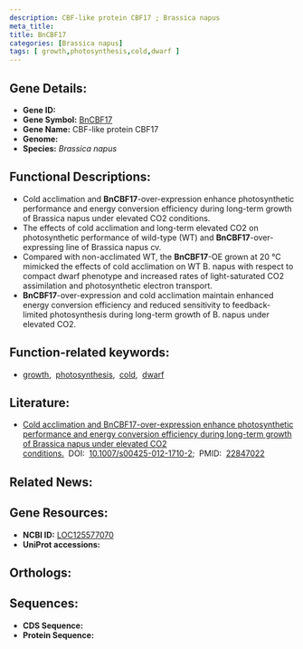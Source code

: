 ```yaml
---
description: CBF-like protein CBF17 ; Brassica napus
meta_title:
title: BnCBF17
categories: [Brassica napus]
tags: [ growth,photosynthesis,cold,dwarf ]
---
```


## Gene Details:
- **Gene ID:** []()
- **Gene Symbol:** <u>BnCBF17</u>
- **Gene Name:** CBF-like protein CBF17
- **Genome:** []()
- **Species:** *Brassica napus*

## Functional Descriptions:
   - Cold acclimation and **BnCBF17**-over-expression enhance photosynthetic performance and energy conversion efficiency during long-term growth of Brassica napus under elevated CO2 conditions.
   - The effects of cold acclimation and long-term elevated CO2 on photosynthetic performance of wild-type (WT) and **BnCBF17**-over-expressing line of Brassica napus cv. 
   - Compared with non-acclimated WT, the **BnCBF17**-OE grown at 20 °C mimicked the effects of cold acclimation on WT B. napus with respect to compact dwarf phenotype and increased rates of light-saturated CO2 assimilation and photosynthetic electron transport.
   - **BnCBF17**-over-expression and cold acclimation maintain enhanced energy conversion efficiency and reduced sensitivity to feedback-limited photosynthesis during long-term growth of B. napus under elevated CO2. 

## Function-related keywords:
   - [growth](/tags/growth/),&nbsp;&nbsp;[photosynthesis](/tags/photosynthesis/),&nbsp;&nbsp;[cold](/tags/cold/),&nbsp;&nbsp;[dwarf](/tags/dwarf/)

## Literature:
   - [Cold acclimation and BnCBF17-over-expression enhance photosynthetic performance and energy conversion efficiency during long-term growth of Brassica napus under elevated CO2 conditions.](https://doi.org/10.1007/s00425-012-1710-2)&nbsp;&nbsp;DOI:&nbsp;&nbsp;[10.1007/s00425-012-1710-2](https://doi.org/10.1007/s00425-012-1710-2);&nbsp;&nbsp;PMID:&nbsp;&nbsp;[22847022](https://pubmed.ncbi.nlm.nih.gov/22847022/)

## Related News:

## Gene Resources:
- **NCBI ID:**  [LOC125577070](https://www.ncbi.nlm.nih.gov/gene/?term=LOC125577070)
- **UniProt accessions:**  [](https://www.uniprot.org/uniprotkb//entry)

## Orthologs:

## Sequences:
- **CDS Sequence:**
- **Protein Sequence:**
